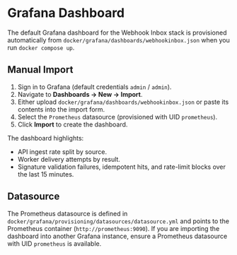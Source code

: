 ﻿# Grafana Dashboard

The default Grafana dashboard for the Webhook Inbox stack is provisioned automatically from `docker/grafana/dashboards/webhookinbox.json` when you run `docker compose up`.

## Manual Import

1. Sign in to Grafana (default credentials `admin` / `admin`).
2. Navigate to **Dashboards → New → Import**.
3. Either upload `docker/grafana/dashboards/webhookinbox.json` or paste its contents into the import form.
4. Select the `Prometheus` datasource (provisioned with UID `prometheus`).
5. Click **Import** to create the dashboard.

The dashboard highlights:
- API ingest rate split by source.
- Worker delivery attempts by result.
- Signature validation failures, idempotent hits, and rate-limit blocks over the last 15 minutes.

## Datasource

The Prometheus datasource is defined in `docker/grafana/provisioning/datasources/datasource.yml` and points to the Prometheus container (`http://prometheus:9090`). If you are importing the dashboard into another Grafana instance, ensure a Prometheus datasource with UID `prometheus` is available.
